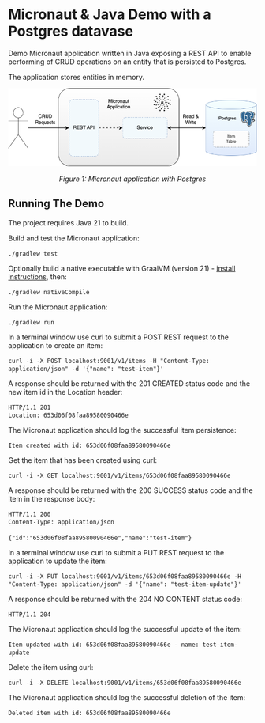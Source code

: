 # Micronaut & Java Demo with a Postgres datavase

Demo Micronaut application written in Java exposing a REST API to enable performing of CRUD operations on an entity that is persisted to Postgres.

The application stores entities in memory.

<div style="text-align:center"><img src="micronaut-postgres.png" /></div>
<p style="text-align: center;"><I>Figure 1: Micronaut application with Postgres</I></p>

## Running The Demo

The project requires Java 21 to build.

Build and test the Micronaut application:
```
./gradlew test
```

Optionally build a native executable with GraalVM (version 21) - [install instructions](https://www.graalvm.org/latest/docs/getting-started/), then:
```
./gradlew nativeCompile
```

Run the Micronaut application:
```
./gradlew run
```

In a terminal window use curl to submit a POST REST request to the application to create an item:
```
curl -i -X POST localhost:9001/v1/items -H "Content-Type: application/json" -d '{"name": "test-item"}'
```

A response should be returned with the 201 CREATED status code and the new item id in the Location header:
```
HTTP/1.1 201 
Location: 653d06f08faa89580090466e
```

The Micronaut application should log the successful item persistence:
```
Item created with id: 653d06f08faa89580090466e
```

Get the item that has been created using curl:
```
curl -i -X GET localhost:9001/v1/items/653d06f08faa89580090466e
```

A response should be returned with the 200 SUCCESS status code and the item in the response body:
```
HTTP/1.1 200 
Content-Type: application/json

{"id":"653d06f08faa89580090466e","name":"test-item"}
```

In a terminal window use curl to submit a PUT REST request to the application to update the item:
```
curl -i -X PUT localhost:9001/v1/items/653d06f08faa89580090466e -H "Content-Type: application/json" -d '{"name": "test-item-update"}'
```

A response should be returned with the 204 NO CONTENT status code:
```
HTTP/1.1 204 
```

The Micronaut application should log the successful update of the item:
```
Item updated with id: 653d06f08faa89580090466e - name: test-item-update
```

Delete the item using curl:
```
curl -i -X DELETE localhost:9001/v1/items/653d06f08faa89580090466e
```

The Micronaut application should log the successful deletion of the item:
```
Deleted item with id: 653d06f08faa89580090466e
```
